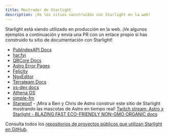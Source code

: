 ```yaml
---
title: Mostrador de Starlight
description: ¡Ve los sitios construidos con Starlight en la web!
---
```


Starlight está siendo utilizado en producción en la web. ¡Ve algunos ejemplos a continuación y envía una PR con un enlace propio si has construido tu sitio de documentación con Starlight!

- [PubIndexAPI Docs](https://docs.pubindexapi.com/)
- [har.fyi](https://har.fyi/)
- [QBCore Docs](https://brycerussell.github.io/qbcore-docs/)
- [Astro Error Pages](https://astro-error-page-documentation.vercel.app/)
- [Felicity](https://felicity.pages.dev/)
- [NgxEditor](https://sibiraj-s.github.io/ngx-editor/)
- [Terrateam Docs](https://terrateam.io/docs)
- [xs-dev docs](https://xs-dev.js.org)
- [Athena OS](https://www.athenaos.org)
- [simple-fm](https://simple.arciniega.one)
- [Starwoof](https://starwoof.vercel.app/) - ¡Mira a Ben y Chris de Astro construir este sitio de Starlight mostrando las mascotas de Astro en tiempo real! [Twitch stream: Astro x Starlight - BLAZING FAST ECO-FRIENDLY NON-GMO ORGANIC docs](https://www.twitch.tv/videos/1841159960)

Consulta todos los [repositorios de proyectos públicos que utilizan Starlight en GitHub](https://github.com/withastro/starlight/network/dependents).
